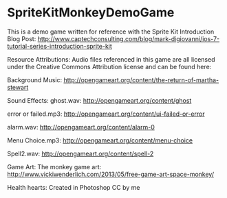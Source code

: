 SpriteKitMonkeyDemoGame
=======================

This is a demo game written for reference with the Sprite Kit Introduction Blog Post: http://www.captechconsulting.com/blog/mark-digiovanni/ios-7-tutorial-series-introduction-sprite-kit

Resource Attributions:
Audio files referenced in this game are all licensed under the Creative Commons Attribution license and can be found here:

Background Music:
http://opengameart.org/content/the-return-of-martha-stewart

Sound Effects:
ghost.wav: http://opengameart.org/content/ghost

error or failed.mp3: http://opengameart.org/content/ui-failed-or-error

alarm.wav: http://opengameart.org/content/alarm-0

Menu Choice.mp3: http://opengameart.org/content/menu-choice

Spell2.wav: http://opengameart.org/content/spell-2

Game Art:
The monkey game art: http://www.vickiwenderlich.com/2013/05/free-game-art-space-monkey/

Health hearts: Created in Photoshop CC by me
